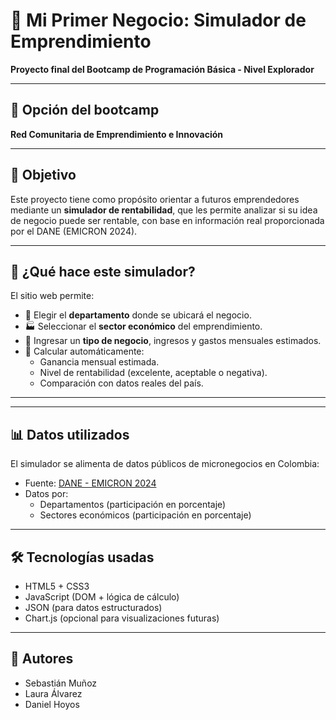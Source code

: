 # 💼 Mi Primer Negocio: Simulador de Emprendimiento

**Proyecto final del Bootcamp de Programación Básica - Nivel Explorador**

---

## 📌 Opción del bootcamp
**Red Comunitaria de Emprendimiento e Innovación**

---

## 🎯 Objetivo

Este proyecto tiene como propósito orientar a futuros emprendedores mediante un **simulador de rentabilidad**, que les permite analizar si su idea de negocio puede ser rentable, con base en información real proporcionada por el DANE (EMICRON 2024).

---

## 🧠 ¿Qué hace este simulador?

El sitio web permite:

- 📍 Elegir el **departamento** donde se ubicará el negocio.
- 🏭 Seleccionar el **sector económico** del emprendimiento.
- 📝 Ingresar un **tipo de negocio**, ingresos y gastos mensuales estimados.
- 🧮 Calcular automáticamente:
  - Ganancia mensual estimada.
  - Nivel de rentabilidad (excelente, aceptable o negativa).
  - Comparación con datos reales del país.

---


----

## 📊 Datos utilizados

El simulador se alimenta de datos públicos de micronegocios en Colombia:

- Fuente: [DANE - EMICRON 2024](https://www.dane.gov.co/index.php/estadisticas-por-tema/mercado-laboral/micronegocios#emicron-nacional)
- Datos por:
  - Departamentos (participación en porcentaje)
  - Sectores económicos (participación en porcentaje)

---

## 🛠️ Tecnologías usadas

- HTML5 + CSS3
- JavaScript (DOM + lógica de cálculo)
- JSON (para datos estructurados)
- Chart.js (opcional para visualizaciones futuras)

---

## 👥 Autores

- Sebastián Muñoz  
- Laura Álvarez  
- Daniel Hoyos  



